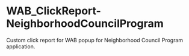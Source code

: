 # WAB_ClickReport-NeighborhoodCouncilProgram
Custom click report for WAB popup for Neighborhood Council Program application.
